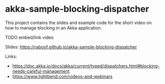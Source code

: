 # akka-sample-blocking-dispatcher

This project contains the slides and example code for the short video on
how to manage blocking in an Akka application.

TODO embed/link video

Slides: https://raboof.github.io/akka-sample-blocking-dispatcher

Links: 

* https://doc.akka.io/docs/akka/current/typed/dispatchers.html#blocking-needs-careful-management
* https://www.lightbend.com/videos-and-webinars

